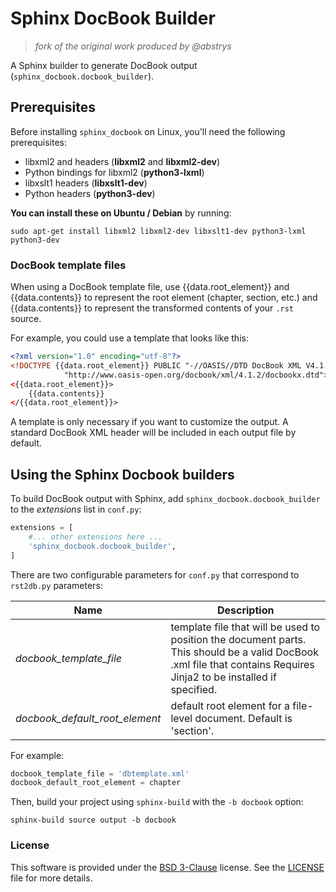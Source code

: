 # Sphinx DocBook Builder

> *fork of the original work produced by @abstrys*

A Sphinx builder to generate DocBook output (`sphinx_docbook.docbook_builder`).

## Prerequisites

Before installing `sphinx_docbook` on Linux, you'll need the following
prerequisites:

* libxml2 and headers (**libxml2** and **libxml2-dev**)
* Python bindings for libxml2 (**python3-lxml**)
* libxslt1 headers (**libxslt1-dev**)
* Python headers (**python3-dev**)

**You can install these on Ubuntu / Debian** by running:

```shell
sudo apt-get install libxml2 libxml2-dev libxslt1-dev python3-lxml python3-dev
```

### DocBook template files

When using a DocBook template file, use {{data.root_element}} and {{data.contents}} to represent the
root element (chapter, section, etc.) and {{data.contents}} to represent the transformed contents of
your ``.rst`` source.

For example, you could use a template that looks like this:

```xml
<?xml version="1.0" encoding="utf-8"?>
<!DOCTYPE {{data.root_element}} PUBLIC "-//OASIS//DTD DocBook XML V4.1.2//EN"
            "http://www.oasis-open.org/docbook/xml/4.1.2/docbookx.dtd">
<{{data.root_element}}>
    {{data.contents}}
</{{data.root_element}}>
```

A template is only necessary if you want to customize the output. A standard DocBook XML header will
be included in each output file by default.

## Using the Sphinx Docbook builders

To build DocBook output with Sphinx, add `sphinx_docbook.docbook_builder` to the
*extensions* list in `conf.py`:

```python
extensions = [
    #... other extensions here ...
    'sphinx_docbook.docbook_builder',
]
```

There are two configurable parameters for `conf.py` that correspond to
`rst2db.py` parameters:

| Name | Description |
|------|-------------|
| *docbook_template_file* | template file that will be used to position the document parts. This should be a valid DocBook .xml file that contains  Requires Jinja2 to be installed if specified. |
| *docbook_default_root_element* | default root element for a file-level document.  Default is 'section'. |

For example:

```python
docbook_template_file = 'dbtemplate.xml'
docbook_default_root_element = chapter
```

Then, build your project using `sphinx-build` with the `-b docbook` option:

```shell
sphinx-build source output -b docbook
```

### License

This software is provided under the
[BSD 3-Clause](http://opensource.org/licenses/BSD-3-Clause) license. See the
[LICENSE](https://github.com/Abstrys/abstrys-toolkit/blob/master/LICENSE) file
for more details.
